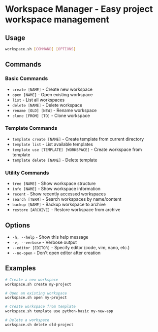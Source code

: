 # Workspace Manager - Easy project workspace management

## Usage
```bash
workspace.sh [COMMAND] [OPTIONS]
```

## Commands

### Basic Commands
- `create [NAME]` - Create new workspace
- `open [NAME]` - Open existing workspace
- `list` - List all workspaces
- `delete [NAME]` - Delete workspace
- `rename [OLD] [NEW]` - Rename workspace
- `clone [FROM] [TO]` - Clone workspace

### Template Commands
- `template create [NAME]` - Create template from current directory
- `template list` - List available templates
- `template use [TEMPLATE] [WORKSPACE]` - Create workspace from template
- `template delete [NAME]` - Delete template

### Utility Commands
- `tree [NAME]` - Show workspace structure
- `info [NAME]` - Show workspace information
- `recent` - Show recently accessed workspaces
- `search [TERM]` - Search workspaces by name/content
- `backup [NAME]` - Backup workspace to archive
- `restore [ARCHIVE]` - Restore workspace from archive

## Options
- `-h, --help` - Show this help message
- `-v, --verbose` - Verbose output
- `--editor [EDITOR]` - Specify editor (code, vim, nano, etc.)
- `--no-open` - Don't open editor after creation

## Examples
```bash
# Create a new workspace
workspace.sh create my-project

# Open an existing workspace
workspace.sh open my-project

# Create workspace from template
workspace.sh template use python-basic my-new-app

# Delete a workspace
workspace.sh delete old-project
```
